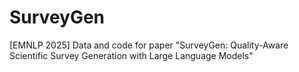 # SurveyGen
[EMNLP 2025] Data and code for paper "SurveyGen: Quality-Aware Scientific Survey Generation with Large Language Models"
